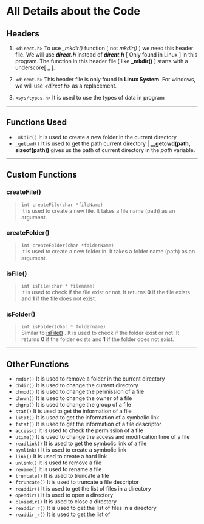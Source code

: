# All Details about the Code

## Headers

1. `<direct.h>`
   To use _\_mkdir()_ function [ not *mkdir()* ] we need this header file. We will use **_direct.h_** instead of **_dirent.h_** [ Only found in Linux ] in this program. The function in this header file [ like **_mkdir()** ] starts with a underscore[ \_ ].

2. `<dirent.h>`
   This header file is only found in **Linux System**. For windows, we will use _<direct.h>_ as a replacement.

3. `<sys/types.h>`
   It is used to use the types of data in program

---

## Functions Used

- `_mkdir()`
  It is used to create a new folder in the current directory
- `_getcwd()`
  It is used to get the path current directory | **\_\_getcwd(path, sizeof(path))** gives us the path of current directory in the _path_ variable.

---

## Custom Functions

<!--
******* Format *******
### functionName()
>`functionName(arguments ...)`\
>    Name with link if this function is similar to any other function. Then a long description about the function. After that describe @Return Value (if any).
-->


### createFile()
>`int createFile(char *fileName)`\
>    It is used to create a new file. It takes a file name (path) as an argument.

### createFolder()
>`int createFolder(char *folderName)`\
>    It is used to create a new folder in. It takes a folder name (path) as an argument.

### isFile()

> `int isFile(char * filename)`\
>  It is used to check if the file exist or not. It returns **0** if the file exists and **1** if the file does not exist.

### isFolder()

> `int isFolder(char * foldername)`\
>  Similar to [isFile()](#isfile) . It is used to check if the folder exist or not. It returns **0** if the folder exists and **1** if the folder does not exist.

---

## Other Functions

- `rmdir()`
  It is used to remove a folder in the current directory
- `chdir()`
  It is used to change the current directory
- `chmod()`
  It is used to change the permission of a file
- `chown()`
  It is used to change the owner of a file
- `chgrp()`
  It is used to change the group of a file
- `stat()`
  It is used to get the information of a file
- `lstat()`
  It is used to get the information of a symbolic link
- `fstat()`
  It is used to get the information of a file descriptor
- `access()`
  It is used to check the permission of a file
- `utime()`
  It is used to change the access and modification time of a file
- `readlink()`
  It is used to get the symbolic link of a file
- `symlink()`
  It is used to create a symbolic link
- `link()`
  It is used to create a hard link
- `unlink()`
  It is used to remove a file
- `rename()`
  It is used to rename a file
- `truncate()`
  It is used to truncate a file
- `ftruncate()`
  It is used to truncate a file descriptor
- `readdir()`
  It is used to get the list of files in a directory
- `opendir()`
  It is used to open a directory
- `closedir()`
  It is used to close a directory
- `readdir_r()`
  It is used to get the list of files in a directory
- `readdir_r()`
  It is used to get the list of
